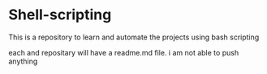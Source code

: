 # Shell-scripting
This is a repository to learn and automate the projects using bash scripting


each and repositary will have a readme.md file.
i am not able to push anything